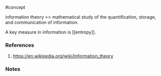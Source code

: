 #concept

information theory >> mathematical study of the quantification, storage, and communication of information.
<!--LEARN:Rk2ACfgb-->

A key measure in information is [[entropy]].
### References
1. https://en.wikipedia.org/wiki/Information_theory

### Notes




